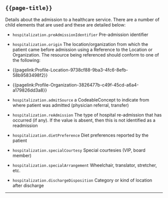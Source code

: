 ## <code>{{page-title}}</code>

Details about the admission to a healthcare service. There are a number of child elements that are used and these are detailed below:

- `hospitalization.preAdmissionIdentifier`	Pre-admission identifier
- `hospitalization.origin`	The location/organization from which the patient came before admission using a Reference to the Location or Organization. The resource being referenced should conform to one of the following: 

-  {{pagelink:Profile-Location-9738cf88-9ba3-4fc6-8efb-58b9583498f2}}
-  {{pagelink:Profile-Organization-3826477b-c49f-45cd-a6a4-a179826dd3a8}}
	
- `hospitalization.admitSource` a CodeableConcept	to indicate from where patient was admitted (physician referral, transfer)
- `hospitalization.reAdmission` The type of hospital re-admission that has occurred (if any). If the value is absent, then this is not identified as a readmission
- `hospitalization.dietPreference` Diet preferences reported by the patient
- `hospitalization.specialCourtesy`	Special courtesies (VIP, board member)
- `hospitalization.specialArrangement` Wheelchair, translator, stretcher, etc.
- `hospitalization.dischargeDisposition` Category or kind of location after discharge



---
